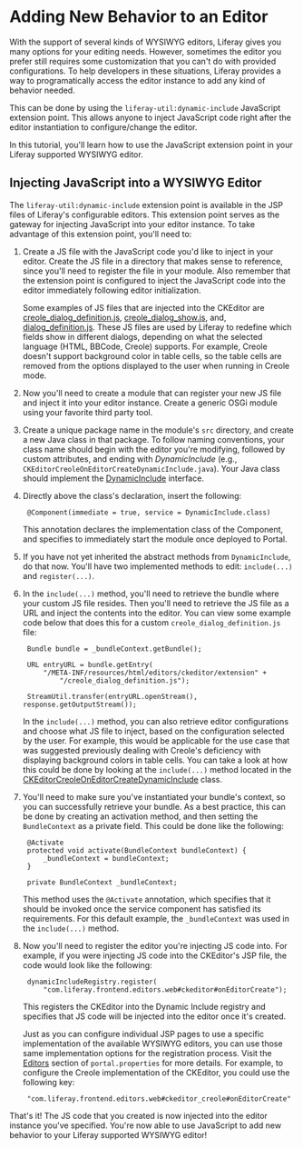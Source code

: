 # Adding New Behavior to an Editor

With the support of several kinds of WYSIWYG editors, Liferay gives you many
options for your editing needs. However, sometimes the editor you prefer still
requires some customization that you can't do with provided configurations. To
help developers in these situations, Liferay provides a way to programatically
access the editor instance to add any kind of behavior needed.

This can be done by using the `liferay-util:dynamic-include` JavaScript
extension point. This allows anyone to inject JavaScript code right after the
editor instantiation to configure/change the editor.

In this tutorial, you'll learn how to use the JavaScript extension point in your
Liferay supported WYSIWYG editor.

## Injecting JavaScript into a WYSIWYG Editor

The `liferay-util:dynamic-include` extension point is available in the JSP files
of Liferay's configurable editors. This extension point serves as the gateway
for injecting JavaScript into your editor instance. To take advantage of this
extension point, you'll need to:

1. Create a JS file with the JavaScript code you'd like to inject in your
   editor. Create the JS file in a directory that makes sense to reference,
   since you'll need to register the file in your module. Also remember that the
   extension point is configured to inject the JavaScript code into the editor
   immediately following editor initialization.

    Some examples of JS files that are injected into the CKEditor are
    [creole_dialog_definition.js](https://github.com/liferay/liferay-portal/blob/master/modules/frontend/frontend-editors-web/src/META-INF/resources/html/editors/ckeditor_diffs/extension/creole_dialog_definition.js),
    [creole_dialog_show.js](https://github.com/liferay/liferay-portal/blob/master/modules/frontend/frontend-editors-web/src/META-INF/resources/html/editors/ckeditor_diffs/extension/creole_dialog_show.js),
    and,
    [dialog_definition.js](https://github.com/liferay/liferay-portal/blob/master/modules/frontend/frontend-editors-web/src/META-INF/resources/html/editors/ckeditor_diffs/extension/dialog_definition.js).
    These JS files are used by Liferay to redefine which fields show in
    different dialogs, depending on what the selected language (HTML, BBCode,
    Creole) supports. For example, Creole doesn't support background color in
    table cells, so the table cells are removed from the options displayed to
    the user when running in Creole mode.

2. Now you'll need to create a module that can register your new JS file and
   inject it into your editor instance. Create a generic OSGi module using your
   favorite third party tool.

    <!-- If we decide to document how to create an OSGi module from scratch, we
    should point to that documentation here. At the current time, there is no
    Liferay "recommended" way of doing this. Therefore, I'm assuming that the
    reader has experience with OSGi development. Pointing to introductory OSGi
    tutorials (once available) would be very helpful here. -Cody -->

3. Create a unique package name in the module's `src` directory, and create a
   new Java class in that package. To follow naming conventions, your class name
   should begin with the editor you're modifying, followed by custom attributes,
   and ending with *DynamicInclude* (e.g.,
   `CKEditorCreoleOnEditorCreateDynamicInclude.java`). Your Java class should
   implement the
   [DynamicInclude](https://github.com/liferay/liferay-portal/blob/master/portal-service/src/com/liferay/portal/kernel/servlet/taglib/DynamicInclude.java)
   interface.

    <!-- Boilerplate text for OSGi module creation. Replace once we have firm
    grasp on how to explain this. -Cody -->

4. Directly above the class's declaration, insert the following:

        @Component(immediate = true, service = DynamicInclude.class)

    This annotation declares the implementation class of the Component, and
    specifies to immediately start the module once deployed to Portal.

5. If you have not yet inherited the abstract methods from `DynamicInclude`, do
   that now. You'll have two implemented methods to edit: `include(...)` and
   `register(...)`.

6. In the `include(...)` method, you'll need to retrieve the bundle where your
   custom JS file resides. Then you'll need to retrieve the JS file as a URL and
   inject the contents into the editor. You can view some example code below
   that does this for a custom `creole_dialog_definition.js` file:

        Bundle bundle = _bundleContext.getBundle();

        URL entryURL = bundle.getEntry(
            "/META-INF/resources/html/editors/ckeditor/extension" +
                "/creole_dialog_definition.js");

        StreamUtil.transfer(entryURL.openStream(), response.getOutputStream());

    In the `include(...)` method, you can also retrieve editor configurations
    and choose what JS file to inject, based on the configuration selected by
    the user. For example, this would be applicable for the use case that was
    suggested previously dealing with Creole's deficiency with displaying
    background colors in table cells. You can take a look at how this could be
    done by looking at the `include(...)` method located in the
    [CKEditorCreoleOnEditorCreateDynamicInclude](https://github.com/liferay/liferay-portal/blob/master/modules/frontend/frontend-editors-web/src/com/liferay/frontend/editors/web/servlet/taglib/CKEditorCreoleOnEditorCreateDynamicInclude.java)
    class.

7. You'll need to make sure you've instantiated your bundle's context, so you
   can successfully retrieve your bundle. As a best practice, this can be done
   by creating an activation method, and then setting the `BundleContext` as a
   private field. This could be done like the following:

        @Activate
        protected void activate(BundleContext bundleContext) {
            _bundleContext = bundleContext;
        }

        private BundleContext _bundleContext;

    This method uses the `@Activate` annotation, which specifies that it
    should be invoked once the service component has satisfied its requirements.
    For this default example, the `_bundleContext` was used in the
    `include(...)` method.

8. Now you'll need to register the editor you're injecting JS code into. For
example, if you were injecting JS code into the CKEditor's JSP file, the code
would look like the following:

        dynamicIncludeRegistry.register(
            "com.liferay.frontend.editors.web#ckeditor#onEditorCreate");

    This registers the CKEditor into the Dynamic Include registry and specifies
    that JS code will be injected into the editor once it's created.

    Just as you can configure individual JSP pages to use a specific
    implementation of the available WYSIWYG editors, you can use those same
    implementation options for the registration process. Visit the
    [Editors](https://docs.liferay.com/portal/6.2/propertiesdoc/portal.properties.html#Editors)
    section of `portal.properties` for more details. For example, to configure
    the Creole implementation of the CKEditor, you could use the following
    key:

        "com.liferay.frontend.editors.web#ckeditor_creole#onEditorCreate"

That's it! The JS code that you created is now injected into the editor instance
you've specified. You're now able to use JavaScript to add new behavior to your
Liferay supported WYSIWYG editor!
